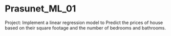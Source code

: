 # Prasunet_ML_01
Project:  Implement a linear regression model to Predict the prices of house based on their square footage and the number of bedrooms and bathrooms.
